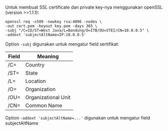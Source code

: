 Untuk membuat SSL certificate dan private key-nya menggunakan openSSL (version >=1.1.1):

    openssl req -x509 -newkey rsa:4096 -nodes \
    -out cert.pem -keyout key.pem -days 365 \
    -subj "/C=ID/ST=West Java/L=Bandung/O=ITB/OU=STEI/CN=10.0.0.5" \
    -addext 'subjectAltName=IP:10.0.0.5'

Option ```-subj``` digunakan untuk mengatur field sertifikat:

| Field | Meaning             |
| ----- | ------------------- |
| /C=   | Country             |
| /ST=  | State               |
| /L=   | Location            |
| /O=   | Organization        |
| /OU=  | Organizational Unit |
| /CN=  | Common Name         |

Option ```-addext 'subjectAltName=...'``` digunakan untuk mengatur field subjectAltName